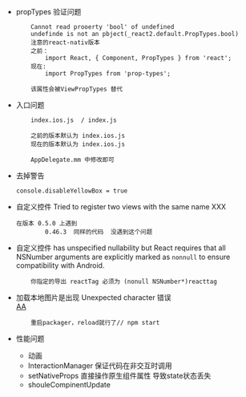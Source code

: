 * propTypes 验证问题

	```
		Cannot read prooerty 'bool' of undefined
		undefinde is not an pbject(_react2.default.PropTypes.bool)
		注意的react-nativ版本
		之前：
			import React, { Component, PropTypes } from 'react';
		现在:
			import PropTypes from 'prop-types';
		
		该属性会被ViewPropTypes 替代
	```
* 入口问题

	```
		index.ios.js  / index.js
		
		之前的版本默认为 index.ios.js
		现在的版本默认为 index.ios.js
		
		AppDelegate.mm 中修改即可
	```
* 去掉警告

	```
	console.disableYellowBox = true
	```
*  自定义控件 Tried to register two views with the same name XXX

	```
	在版本 0.5.0 上遇到
			0.46.3  同样的代码  没遇到这个问题
	```
* 自定义控件 has unspecified nullability but React requires that all NSNumber arguments are explicitly marked as `nonnull` to ensure compatibility with Android.

	```
		你指定的导出 reactTag 必须为 (nonull NSNumber*)reacttag
	```
* 加载本地图片是出现  Unexpected character 错误   
	[AA](http://stackoverflow.com/questions/36252381/error-on-load-image-on-react-native-unexpected-character)
	
	```
		重启packager，reload就行了// npm start	
	```
	
* 性能问题
	* 动画
	* InteractionManager 保证代码在非交互时调用
	* setNativeProps 直接操作原生组件属性 导致state状态丢失
	* shouleCompinentUpdate 